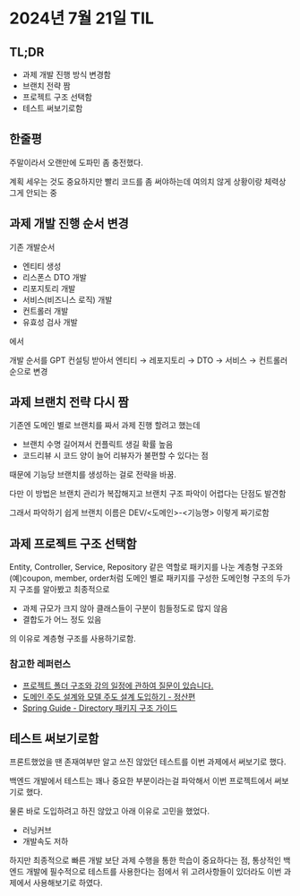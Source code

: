 # 2024년 7월 21일 TIL

## TL;DR

- 과제 개발 진행 방식 변경함
- 브랜치 전략 짬
- 프로젝트 구조 선택함
- 테스트 써보기로함

## 한줄평

주말이라서 오랜만에 도파민 좀 충전했다.

계획 세우는 것도 중요하지만 빨리 코드를 좀 써야하는데 여의치 않게 상황이랑 체력상 그게 안되는 중

## 과제 개발 진행 순서 변경

기존 개발순서

- 엔티티 생성
- 리스폰스 DTO 개발
- 리포지토리 개발
- 서비스(비즈니스 로직) 개발
- 컨트롤러 개발
- 유효성 검사 개발

에서

개발 순서를 GPT 컨설팅 받아서 엔티티 → 레포지토리 → DTO → 서비스 → 컨트롤러 순으로 변경

## 과제 브랜치 전략 다시 짬

기존엔 도메인 별로 브랜치를 짜서 과제 진행 할려고 했는데

- 브랜치 수명 길어져서 컨플릭트 생길 확률 높음
- 코드리뷰 시 코드 양이 늘어 리뷰자가 불편할 수 있다는 점

때문에 기능당 브랜치를 생성하는 걸로 전략을 바꿈.

다만 이 방법은 브랜치 관리가 복잡해지고 브랜치 구조 파악이 어렵다는 단점도 발견함

그래서 파악하기 쉽게 브랜치 이름은 DEV/<도메인>-<기능명> 이렇게 짜기로함

## 과제 프로젝트 구조 선택함

Entity, Controller, Service, Repository 같은 역할로 패키지를 나눈 계층형 구조와 (예)coupon, member, order처럼 도메인 별로 패키지를 구성한 도메인형 구조의 두가지 구조를 알아봤고 최종적으로

- 과제 규모가 크지 않아 클래스들이 구분이 힘들정도로 많지 않음
- 결합도가 어느 정도 있음

의 이유로 계층형 구조를 사용하기로함.

### 참고한 레퍼런스

- [프로젝트 폴더 구조와 강의 일정에 관하여 질문이 있습니다.](https://www.inflearn.com/questions/16046/%ED%94%84%EB%A1%9C%EC%A0%9D%ED%8A%B8-%ED%8F%B4%EB%8D%94-%EA%B5%AC%EC%A1%B0%EC%99%80-%EA%B0%95%EC%9D%98-%EC%9D%BC%EC%A0%95%EC%97%90-%EA%B4%80%ED%95%98%EC%97%AC-%EC%A7%88%EB%AC%B8%EC%9D%B4-%EC%9E%88%EC%8A%B5%EB%8B%88%EB%8B%A4)
- [도메인 주도 설계와 모델 주도 설계 도입하기 - 정산편](https://blog-tech.tadatada.com/2022-10-07-ddd-settlement)
- [Spring Guide - Directory 패키지 구조 가이드](https://cheese10yun.github.io/spring-guide-directory/)

## 테스트 써보기로함

프론트했었을 땐 존재여부만 알고 쓰진 않았던 테스트를 이번 과제에서 써보기로 했다.

백엔드 개발에서 테스트는 꽤나 중요한 부분이라는걸 파악해서 이번 프로젝트에서 써보기로 했다.

물론 바로 도입하려고 하진 않았고 아래 이유로 고민을 했었다.

- 러닝커브
- 개발속도 저하

하지만 최종적으로 빠른 개발 보단 과제 수행을 통한 학습이 중요하다는 점, 통상적인 백엔드 개발에 필수적으로 테스트를 사용한다는 점에서 위 고려사항들이 있더라도 이번 과제에서 사용해보기로 하였다.
